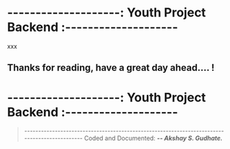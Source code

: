 # **--------------------: Youth Project Backend :--------------------** 



xxx



## **Thanks for reading, have a great day ahead.... !**
# **--------------------: Youth Project Backend :--------------------** 
> --------------------------------------------------------------------------------------------- Coded and Documented:  __*-- Akshay S. Gudhate.*__